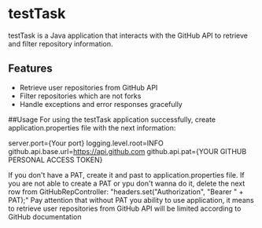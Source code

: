# testTask
testTask is a Java application that interacts with the GitHub API to retrieve and filter repository information.

## Features

- Retrieve user repositories from GitHub API
- Filter repositories which are not forks
- Handle exceptions and error responses gracefully

##Usage
For using the testTask application successfully, create application.properties file with the next information:

server.port={Your port}
logging.level.root=INFO
github.api.base.url=https://api.github.com
github.api.pat={YOUR GITHUB PERSONAL ACCESS TOKEN}

If you don't have a PAT, create it and past to application.properties file.
If you are not able to create a PAT or ypu don't wanna do it, delete the next row from GitHubRepController: "headers.set("Authorization", "Bearer " + PAT);"
Pay attention that without PAT you ability to use application, it means to retrieve user repositories from GitHub API will be limited according to GitHub documentation
